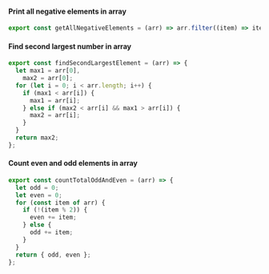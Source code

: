#### Print all negative elements in array

```javascript
export const getAllNegativeElements = (arr) => arr.filter((item) => item < 0);
```

#### Find second largest number in array

```javascript
export const findSecondLargestElement = (arr) => {
  let max1 = arr[0],
    max2 = arr[0];
  for (let i = 0; i < arr.length; i++) {
    if (max1 < arr[i]) {
      max1 = arr[i];
    } else if (max2 < arr[i] && max1 > arr[i]) {
      max2 = arr[i];
    }
  }
  return max2;
};
```

#### Count even and odd elements in array

```javascript
export const countTotalOddAndEven = (arr) => {
  let odd = 0;
  let even = 0;
  for (const item of arr) {
    if (!(item % 2)) {
      even += item;
    } else {
      odd += item;
    }
  }
  return { odd, even };
};
```
